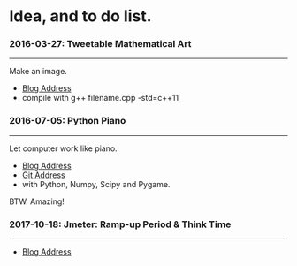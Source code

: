# Idea, and to do list.

### 2016-03-27: Tweetable Mathematical Art
----
Make an image.
* [Blog Address](http://www.matrix67.com/blog/archives/603)
* compile with g++ filename.cpp -std=c++11


### 2016-07-05: Python Piano
----
Let computer work like piano.
* [Blog Address](http://python.jobbole.com/72745/)
* [Git Address](https://github.com/Zulko/pianoputer)
* with Python, Numpy, Scipy and Pygame.

BTW. Amazing!

### 2017-10-18: Jmeter: Ramp-up Period & Think Time
----
* [Blog Address](http://xinshasha.2007.blog.163.com/blog/static/7762627820101212528165/)

